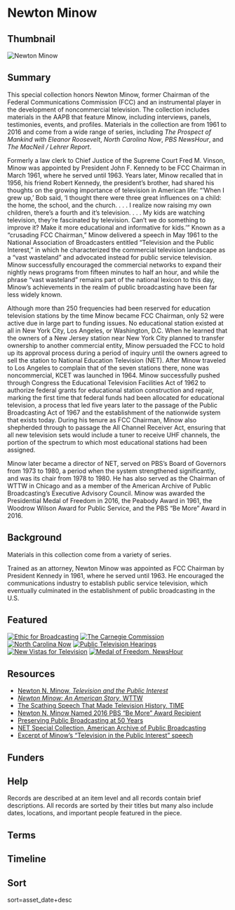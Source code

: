 # Newton Minow

## Thumbnail

![Newton Minow](https://s3.amazonaws.com/americanarchive.org/special-collections/Minow_mainimage.png "Newton Minow")

## Summary

This special collection honors Newton Minow, former Chairman of the Federal Communications Commission (FCC) and an instrumental player in the development of noncommercial television. The collection includes materials in the AAPB that feature Minow, including interviews, panels, testimonies, events, and profiles. Materials in the collection are from 1961 to 2016 and come from a wide range of series, including <em>The Prospect of Mankind with Eleanor Roosevelt</em>, <em>North Carolina Now</em>, <em>PBS NewsHour</em>, and <em>The MacNeil / Lehrer Report</em>.

Formerly a law clerk to Chief Justice of the Supreme Court Fred M. Vinson, Minow was appointed by President John F. Kennedy to be FCC Chairman in March 1961, where he served until 1963. Years later, Minow recalled that in 1956, his friend Robert Kennedy, the president’s brother, had shared his thoughts on the growing importance of television in American life: “’When I grew up,’ Bob said, ‘I thought there were three great influences on a child: the home, the school, and the church. . . . I realize now raising my own children, there’s a fourth and it’s television. . . . My kids are watching television, they’re fascinated by television. Can’t we do something to improve it? Make it more educational and informative for kids.’” Known as a “crusading FCC Chairman,” Minow delivered a speech in May 1961 to the National Association of Broadcasters entitled “Television and the Public Interest,” in which he characterized the commercial television landscape as a “vast wasteland” and advocated instead for public service television. Minow successfully encouraged the commercial networks to expand their nightly news programs from fifteen minutes to half an hour, and while the phrase “vast wasteland” remains part of the national lexicon to this day, Minow’s achievements in the realm of public broadcasting have been far less widely known. 

Although more than 250 frequencies had been reserved for education television stations by the time Minow became FCC Chairman, only 52 were active due in large part to funding issues. No educational station existed at all in New York City, Los Angeles, or Washington, D.C. When he learned that the owners of a New Jersey station near New York City planned to transfer ownership to another commercial entity, Minow persuaded the FCC to hold up its approval process during a period of inquiry until the owners agreed to sell the station to National Education Television (NET). After Minow traveled to Los Angeles to complain that of the seven stations there, none was noncommercial, KCET was launched in 1964. Minow successfully pushed through Congress the Educational Television Facilities Act of 1962 to authorize federal grants for educational station construction and repair, marking the first time that federal funds had been allocated for educational television, a process that led five years later to the passage of the Public Broadcasting Act of 1967 and the establishment of the nationwide system that exists today. During his tenure as FCC Chairman, Minow also shepherded through to passage the All Channel Receiver Act, ensuring that all new television sets would include a tuner to receive UHF channels, the portion of the spectrum to which most educational stations had been assigned. 

Minow later became a director of NET, served on PBS’s Board of Governors from 1973 to 1980, a period when the system strengthened significantly, and was its chair from 1978 to 1980. He has also served as the Chairman of WTTW in Chicago and as a member of the American Archive of Public Broadcasting’s Executive Advisory Council. Minow was awarded the Presidential Medal of Freedom in 2016, the Peabody Award in 1961, the Woodrow Wilson Award for Public Service, and the PBS “Be More” Award in 2016.

## Background

Materials in this collection come from a variety of series. 

Trained as an attorney, Newton Minow was appointed as FCC Chairman by President Kennedy in 1961, where he served until 1963. He encouraged the communications industry to establish public service television, which eventually culminated in the establishment of public broadcasting in the U.S.

## Featured

[![Ethic for Broadcasting](https://s3.amazonaws.com/americanarchive.org/special-collections/Minow_TVtile.jpg)](/catalog/cpb-aacip_500-kw57jd6j)
[![The Carnegie Commission](https://s3.amazonaws.com/americanarchive.org/special-collections/Minow_TVtile.jpg)](/catalog/cpb-aacip_507-707wm14c2g)
[![North Carolina Now](https://s3.amazonaws.com/americanarchive.org/special-collections/Minow_TVtile.jpg)](/catalog/cpb-aacip_129-09j3v33q#at_1173.159414_s)
[![Public Television Hearings](https://s3.amazonaws.com/americanarchive.org/special-collections/Minow_TVtile.jpg)](/catalog/cpb-aacip_15-07tmpp7v)
[![New Vistas for Television](https://s3.amazonaws.com/americanarchive.org/special-collections/Minow_TVtile.jpg)](/catalog/cpb-aacip_15-451g1x4f)
[![Medal of Freedom, NewsHour](https://s3.amazonaws.com/americanarchive.org/special-collections/Minow_TVtile.jpg)](/catalog/cpb-aacip_525-gx44q7rv3h#at_3150.040405_s)

## Resources

- [Newton N. Minow, <em>Television and the Public Interest</em>](https://www.americanrhetoric.com/speeches/newtonminow.htm)
- [<em>Newton Minow: An American Story</em>, WTTW](https://news.wttw.com/2015/05/06/newton-minow-american-story)
- [The Scathing Speech That Made Television History, TIME](https://time.com/4315217/newton-minow-vast-wasteland-1961-speech/)
- [Newton N. Minow Named 2016 PBS “Be More” Award Recipient](https://www.pbs.org/about/blogs/news/newton-n-minow-named-2016-pbs-be-more-award-recipient/)
- [Preserving Public Broadcasting at 50 Years](https://www.youtube.com/watch?v=cHsceZqsH2M&feature=youtu.be&t=1549)
- [NET Special Collection, American Archive of Public Broadcasting]( https://americanarchive.org/special_collections/net-catalog)
- [Excerpt of Minow’s “Television in the Public Interest” speech](https://americanarchive.org/catalog/cpb-aacip_500-kw57jd6j#at_1499.227276_s)

## Funders
 
## Help

Records are described at an item level and all records contain brief descriptions. All records are sorted by their titles but many also include dates, locations, and important people featured in the piece. 

## Terms 

## Timeline

## Sort

sort=asset_date+desc
 
